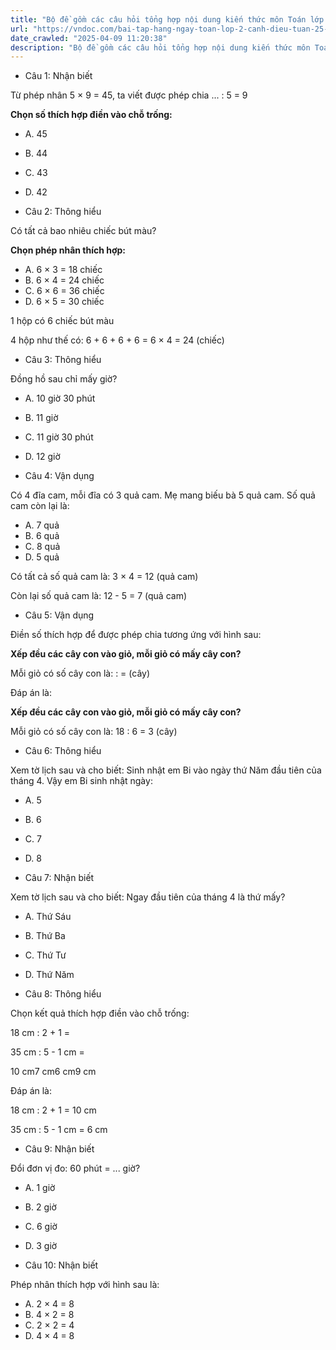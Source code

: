 ```yaml
---
title: "Bộ đề gồm các câu hỏi tổng hợp nội dung kiến thức môn Toán lớp 2 đã học ở Tuần 25 trong chương trình Toán lớp 2 Tập 2 Cánh diều, giúp các em ôn tập và luyện giải các dạng bài tập Toán lớp 2. Mời các em cùng luyện tập."
url: "https://vndoc.com/bai-tap-hang-ngay-toan-lop-2-canh-dieu-tuan-25-thu-4-338124"
date_crawled: "2025-04-09 11:20:38"
description: "Bộ đề gồm các câu hỏi tổng hợp nội dung kiến thức môn Toán lớp 2 đã học ở Tuần 25 trong chương trình Toán lớp 2 Tập 2 Cánh diều, giúp các em ôn tập và luyện giải các dạng bài tập Toán lớp 2. Mời các em cùng luyện tập."
---
```


* Câu 1:  Nhận biết

Từ phép nhân 5 × 9 = 45, ta viết được phép chia ... : 5 = 9

**Chọn số thích hợp điền vào chỗ trống:**

  * A. 45 
  * B. 44 
  * C. 43 
  * D. 42 



* Câu 2:  Thông hiểu

Có tất cả bao nhiêu chiếc bút màu?

**Chọn phép nhân thích hợp:**

  * A. 6 × 3 = 18 chiếc 
  * B. 6 × 4 = 24 chiếc 
  * C. 6 × 6 = 36 chiếc 
  * D. 6 × 5 = 30 chiếc 



1 hộp có 6 chiếc bút màu

4 hộp như thế có: 6 + 6 + 6 + 6 = 6 × 4 = 24 (chiếc)

* Câu 3:  Thông hiểu

Đồng hồ sau chỉ mấy giờ?

  * A. 10 giờ 30 phút 
  * B. 11 giờ 
  * C. 11 giờ 30 phút 
  * D. 12 giờ 



* Câu 4:  Vận dụng

Có 4 đĩa cam, mỗi đĩa có 3 quả cam. Mẹ mang biếu bà 5 quả cam. Số quả cam còn lại là:

  * A. 7 quả 
  * B. 6 quả 
  * C. 8 quả 
  * D. 5 quả 



Có tất cả số quả cam là: 3 × 4 = 12 (quả cam)

Còn lại số quả cam là: 12 - 5 = 7 (quả cam)

* Câu 5:  Vận dụng

Điền số thích hợp để được phép chia tương ứng với hình sau:

**Xếp đều các cây con vào giỏ, mỗi giỏ có mấy cây con?**

Mỗi giỏ có số cây con là:  :  =  (cây)

Đáp án là:

**Xếp đều các cây con vào giỏ, mỗi giỏ có mấy cây con?**

Mỗi giỏ có số cây con là: 18 : 6 = 3 (cây)

* Câu 6:  Thông hiểu

Xem tờ lịch sau và cho biết: Sinh nhật em Bi vào ngày thứ Năm đầu tiên của tháng 4. Vậy em Bi sinh nhật ngày:

  * A. 5 
  * B. 6 
  * C. 7 
  * D. 8 



* Câu 7:  Nhận biết

Xem tờ lịch sau và cho biết: Ngay đầu tiên của tháng 4 là thứ mấy?

  * A. Thứ Sáu 
  * B. Thứ Ba 
  * C. Thứ Tư 
  * D. Thứ Năm 



* Câu 8:  Thông hiểu

Chọn kết quả thích hợp điền vào chỗ trống:

18 cm : 2 + 1 = 

35 cm : 5 - 1 cm = 

10 cm7 cm6 cm9 cm

Đáp án là:

18 cm : 2 + 1 = 10 cm

35 cm : 5 - 1 cm = 6 cm

* Câu 9:  Nhận biết

Đổi đơn vị đo: 60 phút = ... giờ?

  * A. 1 giờ 
  * B. 2 giờ 
  * C. 6 giờ 
  * D. 3 giờ 



* Câu 10:  Nhận biết

Phép nhân thích hợp với hình sau là:

  * A. 2 × 4 = 8 
  * B. 4 × 2 = 8 
  * C. 2 × 2 = 4 
  * D. 4 × 4 = 8 


